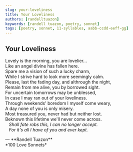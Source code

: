 ```yaml
---
slug: your-loveliness
title: Your Loveliness
authors: [randelltuazon]
keywords: [randell tuazon, poetry, sonnet]
tags: [poetry, sonnet, 11-syllables, aabb-ccdd-eeff-gg]
---
```


## Your Loveliness

Lovely is the morning, you are lovelier...  
Like an angel divine has fallen here.  
Spare me a vision of such a lucky charm,  
While I strive hard to look more seemingly calm.  
Please, last the fading day, and althrough the night,  
Remain from me alive, you by borrowed sight.  
For uncertain tomorrows may be unblessed,  
In case I may ran out of your loveliness.  
Through weekends' boredom I myself come weary,  
A day none of you is only misery.  
Most treasured you, never had but neither lost.  
Beknown this lifetime we'll never come across.  
&nbsp;&nbsp; *Shall fate robs this, I can no longer accept.*  
&nbsp;&nbsp; *For it's all I have of you and ever kept.*  

<footer>— **Randell Tuazon** <div class="text-sm mt-1">*100 Love Sonnets*</div></footer>
